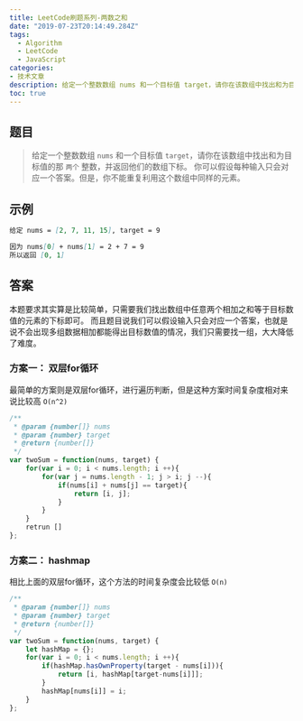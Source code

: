 ```yaml
---
title: LeetCode刷题系列-两数之和
date: "2019-07-23T20:14:49.284Z"
tags: 
  - Algorithm
  - LeetCode
  - JavaScript
categories:
- 技术文章
description: 给定一个整数数组 nums 和一个目标值 target，请你在该数组中找出和为目标值的那 两个 整数，并返回他们的数组下标。
toc: true
---
```


## 题目

> 给定一个整数数组 `nums` 和一个目标值 `target`，请你在该数组中找出和为目标值的那 `两个` 整数，并返回他们的数组下标。
> 你可以假设每种输入只会对应一个答案。但是，你不能重复利用这个数组中同样的元素。

## 示例

```markdown
给定 nums = [2, 7, 11, 15], target = 9

因为 nums[0] + nums[1] = 2 + 7 = 9
所以返回 [0, 1]
```

## 答案

本题要求其实算是比较简单，只需要我们找出数组中任意两个相加之和等于目标数值的元素的下标即可。
而且题目说我们可以假设输入只会对应一个答案，也就是说不会出现多组数据相加都能得出目标数值的情况，我们只需要找一组，大大降低了难度。

### 方案一： 双层for循环

最简单的方案则是双层for循环，进行遍历判断，但是这种方案时间复杂度相对来说比较高 `O(n^2)`

```javascript
/**
 * @param {number[]} nums
 * @param {number} target
 * @return {number[]}
 */
var twoSum = function(nums, target) {
    for(var i = 0; i < nums.length; i ++){
        for(var j = nums.length - 1; j > i; j --){
            if(nums[i] + nums[j] == target){
                return [i, j];
            }
        }
    }
    retrun []
};
```

### 方案二： hashmap

相比上面的双层for循环，这个方法的时间复杂度会比较低 `O(n)`

```javascript
/**
 * @param {number[]} nums
 * @param {number} target
 * @return {number[]}
 */
var twoSum = function(nums, target) {
    let hashMap = {};
    for(var i = 0; i < nums.length; i ++){
        if(hashMap.hasOwnProperty(target - nums[i])){
            return [i, hashMap[target-nums[i]]];
        }
        hashMap[nums[i]] = i;
    }
};
```
